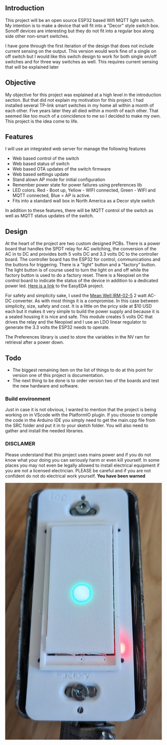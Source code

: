 ## Introduction
This project will be an open source ESP32 based Wifi MQTT light switch. My intention is to make a device that will fit into a "Decor" style switch box. Sonoff devices are interesting but they do not fit into a regular box along side other non-smart switches.

I have gone through the first iteration of the design that does not include current sensing on the output. This version would work fine of a single on off switch but I would like this switch design to work for both single on/off switches and for three way switches as well. This requires current sensing that will be explained later

## Objective
My objective for this project was explained at a high level in the introduction section. But that did not explain my motivation for this project. I had installed several TP-link smart switches in my home all within a month of each other. Five years later they all died within a month of each other. That seemed like too much of a coincidence to me so I decided to make my own. This project is the idea come to life.

## Features
I will use an integrated web server for manage the following features
 * Web based control of the switch
 * Web based status of switch
 * Web based OTA updates of the switch firmware
 * Web based settings update
 * Stand alown AP mode for initial configuration
 * Remember power state for power failures using preferences lib
 * LED colors. Red - Boot up, Yellow - WIFI connected, Green - WIFI and MQTT connected, Blue = AP is active.
 * Fits into a standard wall box in North America as a Decor style switch

 In addition to these features, there will be MQTT control of the switch as well as MQTT status updates of the switch.

## Design
At the heart of the project are two custom designed PCBs. There is a power board that handles the SPDT relay for AC switching, the conversion of the AC in to DC and provides both 5 volts DC and 3.3 volts DC to the controller board. The controller board has the ESP32 for control, communications and the buttons for triggering. There is a "light" button and a "factory" button. The light button is of course used to turn the light on and off while the factory button is used to do a factory reset. There is a Neopixel on the control board to indicate the status of the device in addition to a dedicated power led. [Here is a link](https://oshwlab.com/bhboyle/esp32-light-switch) to the EasyEDA project.

For safety and simplicity sake, I used the [Mean Well IRM-02-5](https://www.digikey.ca/en/products/detail/mean-well-usa-inc/IRM-02-5/7704628?s=N4IgTCBcDaIIwA4BsSC0BmADJgnKgcgCIgC6AvkA) 2 watt AC-DC converter. As with most things it is a compromise. In this case between simplicity, size, safety and cost. It is a little on the pricy side at $10 USD each but it makes it very simple to build the power supply and because it is a sealed housing it is nice and safe. This module creates 5 volts DC that drives the relay and the Neopixel and I use an LDO linear regulator to generate the 3.3 volts the ESP32 needs to operate.

The Preferences library is used to store the variables in the NV ram for retrieval after a power down.

## Todo
* The biggest remaining item on the list of things to do at this point for version one of this project is documentation.
* The next thing to be done is to order version two of the boards and test the new hardware and software.

### Build environment
Just in case it is not obvious, I wanted to mention that the project is being working on in VScode with the PlatformIO plugin. If you choose to compile the code in the Arduino IDE you simply need to get the main.cpp file from the SRC folder and put it in to your sketch folder. You will also need to gather and install the needed libraries.

### DISCLAMER
Please understand that this project uses mains power and if you do not know what your doing you can seriously harm or even kill yourself. In some places you may not even be legally allowed to install electrical equipment if you are not a licensed electrician. PLEASE be careful and if you are not confident do not do electrical work yourself. **You have been warned**

![first image](Images/First_picture.jpg)